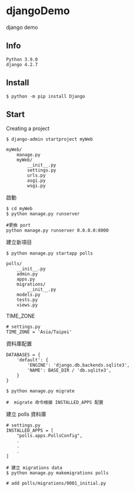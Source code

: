 # djangoDemo
django demo

## Info

```
Python 3.9.0
django 4.2.7
```


## Install

```
$ python -m pip install Django
```

## Start

Creating a project
```
$ django-admin startproject myWeb

myWeb/
    manage.py
    myWeb/
        __init__.py
        settings.py
        urls.py
        asgi.py
        wsgi.py
```

啟動
```
$ cd myWeb
$ python manage.py runserver

#更換 port
python manage.py runserver 0.0.0.0:8000
```

建立新項目
```
$ python manage.py startapp polls

polls/
    __init__.py
    admin.py
    apps.py
    migrations/
        __init__.py
    models.py
    tests.py
    views.py
```

TIME_ZONE
```
# settings.py
TIME_ZONE = 'Asia/Taipei'
```

資料庫配置
```
DATABASES = {
    'default': {
        'ENGINE': 'django.db.backends.sqlite3',
        'NAME': BASE_DIR / 'db.sqlite3',
    }
}

$ python manage.py migrate

#  migrate 命令根據 INSTALLED_APPS 配置
```

建立 polls 資料庫
```
# settings.py
INSTALLED_APPS = [
    "polls.apps.PollsConfig",
    .
    .
    .
]

# 建立 migrations data
$ python manage.py makemigrations polls

# add polls/migrations/0001_initial.py
```